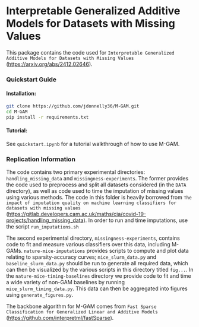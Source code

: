 # Interpretable Generalized Additive Models for Datasets with Missing Values

This package contains the code used for `Interpretable Generalized Additive Models for Datasets with Missing Values` (https://arxiv.org/abs/2412.02646).

### Quickstart Guide

#### Installation: 

```bash
git clone https://github.com/jdonnelly36/M-GAM.git
cd M-GAM
pip install -r requirements.txt
```

#### Tutorial: 

See `quickstart.ipynb` for a tutorial walkthrough of how to use M-GAM. 

### Replication Information

The code contains two primary experimental directories: `handling_missing_data` and `missingness-experiments`. The former provides the code used to preprocess and split all datasets considered (in the `DATA` directory), as well as code used to time the imputation of missing values using various methods. The code in this folder is heavily borrowed from `The impact of imputation quality on machine learning classifiers for datasets with missing values` (https://gitlab.developers.cam.ac.uk/maths/cia/covid-19-projects/handling_missing_data). In order to run and time imputations, use the script `run_imputations.sh`

The second experimental directory, `missingness-experiments`, contains code to fit and measure various classifiers over this data, including M-GAMs. `nature-mice-imputations` provides scripts to compute and plot data relating to sparsity-accuracy curves; `mice_slurm_data.py` and `baseline_slurm_data.py` should be run to generate all required data, which can then be visualized by the various scripts in this directory titled `fig...`. In the `nature-mice-timing-baselines` directory we provide code to fit and time a wide variety of non-GAM baselines by running `mice_slurm_timing_data.py`. This data can then be aggregated into figures using `generate_figures.py`.

The backbone algorithm for M-GAM comes from `Fast Sparse Classification for Generalized Linear and Additive Models` (https://github.com/interpretml/fastSparse). 
